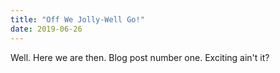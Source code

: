 ```yaml
---
title: "Off We Jolly-Well Go!"
date: 2019-06-26
---
```

Well. Here we are then. Blog post number one. Exciting ain't it?
